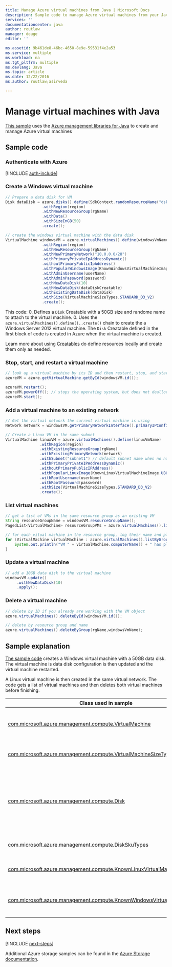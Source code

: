 ```yaml
---
title: Manage Azure virtual machines from Java | Microsoft Docs
description: Sample code to manage Azure virtual machines from your Java applications
services: ''
documentationcenter: java
author: routlaw
manager: douge
editor: ''

ms.assetid: 9b461de8-46bc-4650-8e9e-59531f4e2a53
ms.service: multiple
ms.workload: na
ms.tgt_pltfrm: multiple
ms.devlang: Java
ms.topic: article
ms.date: 12/22/2016
ms.author: routlaw;asirveda

---
```


# Manage virtual machines with Java

[This sample](https://github.com/Azure-Samples/compute-java-manage-vm/) uses the [Azure management libraries for Java](https://github.com/Azure/azure-sdk-for-java) to create and manage Azure virtual machines

## Sample code

### Authenticate with Azure

[!INCLUDE [auth-include](_shared/auth-include.md)]

### Create a Windows virtual machine

```java
// Prepare a data disk for VM
Disk dataDisk = azure.disks().define(SdkContext.randomResourceName("dsk", 30))
                .withRegion(region)
                .withNewResourceGroup(rgName)
                .withData()
                .withSizeInGB(50)
                .create();

// create the windows virtual machine with the data disk            
VirtualMachine windowsVM = azure.virtualMachines().define(windowsVmName)
                .withRegion(region)
                .withNewResourceGroup(rgName)
                .withNewPrimaryNetwork("10.0.0.0/28")
                .withPrimaryPrivateIpAddressDynamic()
                .withoutPrimaryPublicIpAddress()
                .withPopularWindowsImage(KnownWindowsVirtualMachineImage.WINDOWS_SERVER_2012_R2_DATACENTER)
                .withAdminUsername(userName)
                .withAdminPassword(password)
                .withNewDataDisk(10)
                .withNewDataDisk(dataDiskCreatable)
                .withExistingDataDisk(dataDisk)
                .withSize(VirtualMachineSizeTypes.STANDARD_D3_V2)
                .create();
```

This code:
0. Defines a `Disk` Creatable with a 50GB size and randome name to attach to the virtual machine.
0. Uses the `azure.virtualMachines().define()..create()` chain to create the a Windows Server 2012 virtual machine. The `Disk` Creatable defined in the first block of code is created in Azure when the virtual machine is created.

Learn more about using [Creatables](concepts.md#Creatbles) do define resources locally and create them only as needed.

### Stop, start, and restart a virtual machine


```java
// look up a virtual machine by its ID and then restart, stop, and start it
azureVM = azure.getVirtualMachine.getById(windowsVM.id());

azureVM.restart();
azureVM.powerOff(); // stops the operating system, but does not deallocate its resources
azureVM.start();
```

### Add a virtual machine to an existing network

```java
// Get the virtual network the current virtual machine is using
Network network = windowsVM.getPrimaryNetworkInterface().primaryIPConfiguration().getNetwork();

// Create a Linux VM in the same subnet
VirtualMachine linuxVM = azure.virtualMachines().define(linuxVmName)
               .withRegion(region)
               .withExistingResourceGroup(rgName)
               .withExistingPrimaryNetwork(network)
               .withSubnet("subnet1") // default subnet name when no name specified at creation
               .withPrimaryPrivateIPAddressDynamic()
               .withoutPrimaryPublicIPAddress()
               .withPopularLinuxImage(KnownLinuxVirtualMachineImage.UBUNTU_SERVER_16_04_LTS)
               .withRootUsername(userName)
               .withRootPassword(password)
               .withSize(VirtualMachineSizeTypes.STANDARD_D3_V2)
               .create();
```

### List virtual machines

```java
// get a list of VMs in the same resource group as an existing VM
String resourceGroupName = windowsVM.resourceGroupName();
PagedList<VirtualMachine> resourceGroupVMs = azure.virtualMachines().listByGroup(resourceGroupName); 

// for each vitual machine in the resource group, log their name and plan
for (VirtualMachine virtualMachine : azure.virtualMachines().listByGroup(resourceGroupName)) {
    System.out.println("VM " + virtualMachine.computerName() + " has plan " + virtualMachine.plan());
}
```

### Update a virtual machine

```java
// add a 10GB data disk to the virtual machine
windowsVM.update()
     .withNewDataDisk(10)
     .apply();
```

### Delete a virtual machine
```java
// delete by ID if you already are working with the VM object
azure.virtualMachines().deleteById(windowsVM.id());

// delete by resource group and name
azure.virtualMachines().deleteByGroup(rgName,windowsVmName);
```

## Sample explanation

[The sample code](https://github.com/Azure-Samples/compute-java-manage-vm/blob/master/src/main/java/com/microsoft/azure/management/compute/samples/ManageVirtualMachine.java) creates a Windows virtual machine with a 50GB data disk. The virtual machine is data disk configuration is then updated and the virtual machine restarted.

A Linux virtual machine is then created in the same virtual network. The code gets a list of virtual machines and then deletes both virtual machines before finishing.

| Class used in sample | Notes
|-------|-------|
| [com.microsoft.azure.management.compute.VirtualMachine](https://docs.microsoft.com/en-us/java/api/com.microsoft.azure.management.compute._virtual_machine) | Query properties and manage state of virtual machines. Retrieved in list form  with`azure.virtualMachines().list()` or by name or ID `azure.virtualMachines().getByGroup()`
| [com.microsoft.azure.management.compute.VirtualMachineSizeTypes](https://docs.microsoft.com/en-us/java/api/com.microsoft.azure.management.compute._virtual_machine_size_types) | Class with static values that map to [virtual machine size options](https://azure.microsoft.com/en-us/pricing/details/virtual-machines/linux/), used by the `withSize()` method to define the resources allocated to the VM.
| [com.microsoft.azure.management.compute.Disk](https://docs.microsoft.com/en-us/java/api/com.microsoft.azure.management.compute._disk) | Create a disk to store data using `withData()` or operating system image using the appropriate `withLinux` or `withWindows` method when defining the disk. Attach disks to virtual machines either at the time of creation (`using withNewDataDisk` or `withExistingDataDisk`) or after creation by `update()..apply()` on the VirtualMachine object.
| com.microsoft.azure.management.compute.DiskSkuTypes | Class with static values to define a disk with a standard or [premium](https://docs.microsoft.com/en-us/azure/storage/storage-premium-storage) storage plan.
| [com.microsoft.azure.management.compute.KnownLinuxVirtualMachineImage](https://docs.microsoft.com/en-us/java/api/com.microsoft.azure.management.compute._known_linux_virtual_machine_image) | Class with a set of Linux virtual machine options for use with the `withPopularLinuxImage()` method when defining a virtual machine.
| [com.microsoft.azure.management.compute.KnownWindowsVirtualMachineImage](https://docs.microsoft.com/en-us/java/api/com.microsoft.azure.management.compute._known_windows_virtual_machine_image) | Class with a set of Windows virtual machine image options for use with the `withPopularWindowsImage()` method when defining a virtual machine.

## Next steps

[!INCLUDE [next-steps](_shared/next-steps.md)]

Additional Azure storage samples can be found in the [Azure Storage documentation](https://docs.microsoft.com/en-us/azure/virtual-machines/).